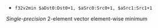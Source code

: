 * `f32v2min $aDst0:Dst0+1, $aSrc0:Src0+1, $aSrc1:Src1+1`

*Single-precision* 2-element vector element-wise minimum

